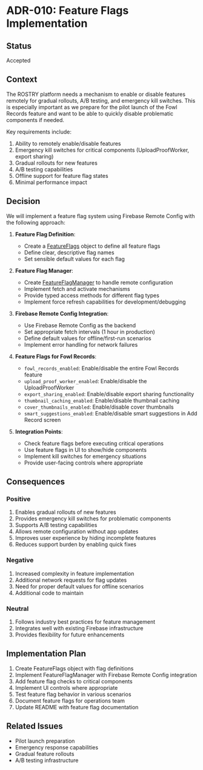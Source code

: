 # ADR-010: Feature Flags Implementation

## Status

Accepted

## Context

The ROSTRY platform needs a mechanism to enable or disable features remotely for gradual rollouts, A/B testing, and emergency kill switches. This is especially important as we prepare for the pilot launch of the Fowl Records feature and want to be able to quickly disable problematic components if needed.

Key requirements include:
1. Ability to remotely enable/disable features
2. Emergency kill switches for critical components (UploadProofWorker, export sharing)
3. Gradual rollouts for new features
4. A/B testing capabilities
5. Offline support for feature flag states
6. Minimal performance impact

## Decision

We will implement a feature flag system using Firebase Remote Config with the following approach:

1. **Feature Flag Definition**:
   - Create a [FeatureFlags](file:///C:/Users/rowdy/AndroidStudioProjects/RIX/core/common/src/main/java/com/rio/rostry/core/common/config/FeatureFlags.kt#L1-L26) object to define all feature flags
   - Define clear, descriptive flag names
   - Set sensible default values for each flag

2. **Feature Flag Manager**:
   - Create [FeatureFlagManager](file:///C:/Users/rowdy/AndroidStudioProjects/RIX/core/common/src/main/java/com/rio/rostry/core/common/config/FeatureFlagManager.kt#L13-L125) to handle remote configuration
   - Implement fetch and activate mechanisms
   - Provide typed access methods for different flag types
   - Implement force refresh capabilities for development/debugging

3. **Firebase Remote Config Integration**:
   - Use Firebase Remote Config as the backend
   - Set appropriate fetch intervals (1 hour in production)
   - Define default values for offline/first-run scenarios
   - Implement error handling for network failures

4. **Feature Flags for Fowl Records**:
   - `fowl_records_enabled`: Enable/disable the entire Fowl Records feature
   - `upload_proof_worker_enabled`: Enable/disable the UploadProofWorker
   - `export_sharing_enabled`: Enable/disable export sharing functionality
   - `thumbnail_caching_enabled`: Enable/disable thumbnail caching
   - `cover_thumbnails_enabled`: Enable/disable cover thumbnails
   - `smart_suggestions_enabled`: Enable/disable smart suggestions in Add Record screen

5. **Integration Points**:
   - Check feature flags before executing critical operations
   - Use feature flags in UI to show/hide components
   - Implement kill switches for emergency situations
   - Provide user-facing controls where appropriate

## Consequences

### Positive

1. Enables gradual rollouts of new features
2. Provides emergency kill switches for problematic components
3. Supports A/B testing capabilities
4. Allows remote configuration without app updates
5. Improves user experience by hiding incomplete features
6. Reduces support burden by enabling quick fixes

### Negative

1. Increased complexity in feature implementation
2. Additional network requests for flag updates
3. Need for proper default values for offline scenarios
4. Additional code to maintain

### Neutral

1. Follows industry best practices for feature management
2. Integrates well with existing Firebase infrastructure
3. Provides flexibility for future enhancements

## Implementation Plan

1. Create FeatureFlags object with flag definitions
2. Implement FeatureFlagManager with Firebase Remote Config integration
3. Add feature flag checks to critical components
4. Implement UI controls where appropriate
5. Test feature flag behavior in various scenarios
6. Document feature flags for operations team
7. Update README with feature flag documentation

## Related Issues

- Pilot launch preparation
- Emergency response capabilities
- Gradual feature rollouts
- A/B testing infrastructure